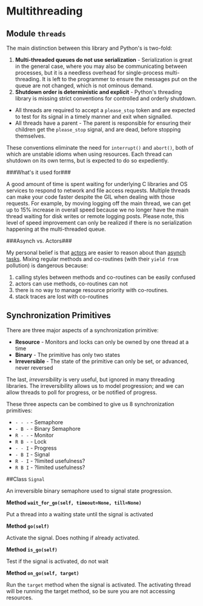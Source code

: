  
Multithreading
==============


Module `threads`
----------------

The main distinction between this library and Python's is two-fold:

1. **Multi-threaded queues do not use serialization** - Serialization is great in the general case, where you may also be communicating between processes, but it is a needless overhead for single-process multi-threading.  It is left to the programmer to ensure the messages put on the queue are not changed, which is not ominous demand.
2. **Shutdown order is deterministic and explicit** - Python's threading library is missing strict conventions for controlled and orderly shutdown.  
  * All threads are required to accept a `please_stop` token and are expected to test for its signal in a timely manner and exit when signalled.
  * All threads have a parent - The parent is responsible for ensuring their children get the `please_stop` signal, and are dead, before stopping themselves.
 
These conventions eliminate the need for `interrupt()` and `abort()`, both of which are unstable idioms when using resources.   Each thread can shutdown on its own terms, but is expected to do so expediently.

###What's it used for###

A good amount of time is spent waiting for underlying C libraries and OS 
services to respond to network and file access requests.  Multiple 
threads can make your code faster despite the GIL when dealing with those 
requests.  For example, by moving logging off the main thread, we can get 
up to 15% increase in overall speed because we no longer have the main thread 
waiting for disk writes or remote logging posts.  Please note, this level of 
speed improvement can only be realized if there is no serialization happening 
at the multi-threaded queue.  

###Asynch vs. Actors###

My personal belief is that [actors](http://en.wikipedia.org/wiki/Actor_model) 
are easier to reason about than [asynch tasks](https://docs.python.org/3/library/asyncio-task.html).
Mixing regular methods and co-routines (with their `yield from` pollution) is 
dangerous because:

1. calling styles between methods and co-routines can be easily confused
2. actors can use methods, co-routines can not
3. there is no way to manage resource priority with co-routines.
4. stack traces are lost with co-routines

Synchronization Primitives
--------------------------

There are three major aspects of a synchronization primitive:

* **Resource** - Monitors and locks can only be owned by one thread at a time
* **Binary** - The primitive has only two states
* **Irreversible** - The state of the primitive can only be set, or advanced, never reversed

The last, *irreversibility* is very useful, but ignored in many threading 
libraries.  The irreversibility allows us to model progression; and 
we can allow threads to poll for progress, or be notified of progress. 

These three aspects can be combined to give us 8 synchronization primitives:

* `- - -` - Semaphore
* `- B -` - Binary Semaphore
* `R - -` - Monitor
* `R B -` - Lock
* `- - I` - Progress
* `- B I` - Signal
* `R - I` - ?limited usefulness?
* `R B I` - ?limited usefulness?

##Class `Signal`

An irreversible binary semaphore used to signal state progression.

**Method `wait_for_go(self, timeout=None, till=None)`**

Put a thread into a waiting state until the signal is activated

**Method `go(self)`**

Activate the signal.  Does nothing if already activated.

**Method `is_go(self)`**

Test if the signal is activated, do not wait

**Method `on_go(self, target)`**

Run the `target` method when the signal is activated.  The activating thread will be running the target method, so be sure you are not accessing resources.
